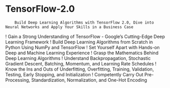 # TensorFlow-2.0
        Build Deep Learning Algorithms with TensorFlow 2.0, Dive into Neural Networks and Apply Your Skills in a Business Case


  !  Gain a Strong Understanding of TensorFlow - Google’s Cutting-Edge Deep Learning Framework
  !  Build Deep Learning Algorithms from Scratch in Python Using NumPy and TensorFlow
  !  Set Yourself Apart with Hands-on Deep and Machine Learning Experience
  !  Grasp the Mathematics Behind Deep Learning Algorithms
  !  Understand Backpropagation, Stochastic Gradient Descent, Batching, Momentum, and Learning Rate Schedules
  !  Know the Ins and Outs of Underfitting, Overfitting, Training, Validation, Testing, Early Stopping, and Initialization
  !  Competently Carry Out Pre-Processing, Standardization, Normalization, and One-Hot Encoding
